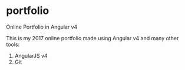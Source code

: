 # portfolio
Online Portfolio in Angular v4

This is my 2017 online portfolio made using Angular v4 and many other tools:

1) AngularJS v4
2) Git

